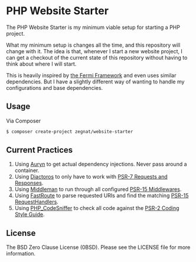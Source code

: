 # PHP Website Starter

The PHP Website Starter is my minimum viable setup for starting a PHP project.

What my minimum setup is changes all the time, and this repository will change
with it. The idea is that, whenever I start a new website project, I can get a
checkout of the current state of this repository without having to think about
where I will start.

This is heavily inspired by [the Fermi Framework][Fermi] and even uses similar
dependencies. But I have a slightly different way of wanting to handle my
configurations and base dependencies.

[Fermi]: https://github.com/journeygroup/fermi

## Usage

Via Composer

``` bash
$ composer create-project zegnat/website-starter
```

## Current Practices

1. Using [Auryn][] to get actual dependency injections. Never pass around
   a container.
2. Using [Diactoros][] to only have to work with
   [PSR-7 Requests and Responses][PSR-7].
3. Using [Middleman][] to run through all configured
   [PSR-15 Middlewares][PSR-15].
4. Using [FastRoute][] to parse requested URIs and find the matching
   [PSR-15 RequestHandlers][PSR-15].
5. Using [PHP_CodeSniffer][] to check all code against the
   [PSR-2 Coding Style Guide][PSR-2].

[Auryn]: https://github.com/rdlowrey/auryn
[Diactoros]: https://zendframework.github.io/zend-diactoros/
[FastRoute]: https://github.com/nikic/FastRoute
[Middleman]: https://github.com/mindplay-dk/middleman
[PHP_CodeSniffer]: https://github.com/squizlabs/PHP_CodeSniffer
[PSR-2]: http://www.php-fig.org/psr/psr-2/
[PSR-7]: http://www.php-fig.org/psr/psr-7/
[PSR-15]: https://github.com/php-fig/fig-standards/blob/master/proposed/http-handlers/request-handlers.md

## License

The BSD Zero Clause License (0BSD). Please see the LICENSE file for
more information.
